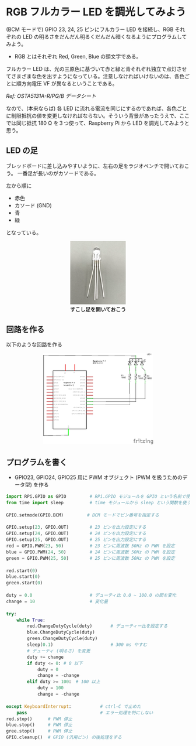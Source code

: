 # RGB フルカラー LED を調光してみよう

(BCM モードで) GPIO 23, 24, 25 ピンにフルカラー LED を接続し、RGB それぞれの LED の明るさをだんだん明るくだんだん暗くなるようにプログラムしてみよう。

- RGB とはそれぞれ Red, Green, Blue の頭文字である。

フルカラー LED は、光の三原色に基づいて赤と緑と青それぞれ独立で点灯させてさまざまな色を出すようになっている。注意しなければいけないのは、各色ごとに順方向電圧 VF が異なるということである。

*Ref: OSTA5131A-R/PG/B データシート*

なので、(本来ならば) 各 LED に流れる電流を同じにするのであれば、各色ごとに制限抵抗の値を変更しなければならない。そういう背景があったうえで、ここでは同じ抵抗 180 Ω を３つ使って、Raspberry Pi から LED を調光してみようと思う。

## LED の足

ブレッドボードに差し込みやすいように、左右の足をラジオペンチで開いておこう。
一番足が長いのがカソードである。

左から順に
- 赤色
- カソード (GND)
- 青
- 緑

となっている。

<div style="text-align: center;">
    <img src="./images/image41.png" width="30%"></br>
    <b>すこし足を開いておこう</b>
</div>

## 回路を作る

以下のような回路を作る

<div style="text-align: center;">
    <img src="./images/image42.png" width="60%"></br>
</div>

## プログラムを書く

- GPIO23, GPIO24, GPIO25 用に PWM オブジェクト (PWM を扱うためのデータ型) を作る

```python
import RPi.GPIO as GPIO         # RPi.GPIO モジュールを GPIO という名前で使う
from time import sleep          # time モジュールから sleep という関数を使う

GPIO.setmode(GPIO.BCM)         # BCM モードでピン番号を指定する

GPIO.setup(23, GPIO.OUT)        # 23 ピンを出力設定にする
GPIO.setup(24, GPIO.OUT)        # 24 ピンを出力設定にする
GPIO.setup(25, GPIO.OUT)        # 25 ピンを出力設定にする
red = GPIO.PWM(23, 50)          # 23 ピンに周波数 50Hz の PWM を設定
blue = GPIO.PWM(24, 50)         # 24 ピンに周波数 50Hz の PWM を設定
green = GPIO.PWM(25, 50)        # 25 ピンに周波数 50Hz の PWM を設定

red.start(0)
blue.start(0)
green.start(0)

duty = 0.0                      # デューティ比 0.0 ~ 100.0 の間を変化
change = 10                     # 変化量

try:
    while True:
        red.ChangeDutyCycle(duty)       # デューティー比を設定する  
        blue.ChangeDutyCycle(duty)
        green.ChangeDutyCycle(duty)
        sleep(0.1)                      # 300 ms やすむ
        # デューティ (明るさ) を変更
        duty += change
        if duty <= 0: # 0 以下
            duty = 0
            change = -change
        elif duty >= 100:　# 100 以上
            duty = 100
            change = -change

except KeyboardInterrupt:           # ctrl-C で止めた
    pass                            # エラー処理を特にしない
red.stop()      # PWM 停止
blue.stop()     # PWM 停止
gree.stop()     # PWM 停止
GPIO.cleanup()  # GPIO (汎用ピン) の後処理をする
```
